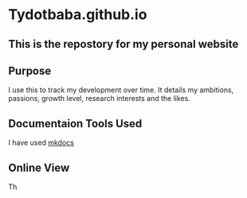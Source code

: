 # Tydotbaba.github.io


## This is the repostory for my personal website


## Purpose

I use this to track my development over time. It details my ambitions, passions, growth level, research interests and the likes.


## Documentaion Tools Used

I have used [mkdocs]()

## Online View

Th